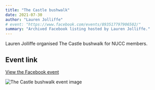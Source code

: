 ```yaml
---
title: "The Castle bushwalk"
date: 2021-07-30
author: "Lauren Jolliffe"
# event: "https://www.facebook.com/events/893517797906502/"
summary: "Archived Facebook listing hosted by Lauren Jolliffe."
---
```

Lauren Jolliffe organised The Castle bushwalk for NUCC members.

## Event link

[View the Facebook event](https://www.facebook.com/events/893517797906502/)

![The Castle bushwalk event image](/trip/event-images/20210730_the_castle_bushwalk.jpg)
